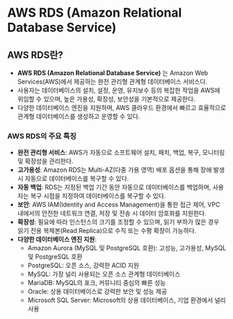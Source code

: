 # AWS RDS (Amazon Relational Database Service)

## AWS RDS란?
- **AWS RDS (Amazon Relational Database Service)** 는 Amazon Web Services(AWS)에서 제공하는 완전 관리형 관계형 데이터베이스 서비스다.
- 사용자는 데이터베이스의 설치, 설정, 운영, 유지보수 등의 복잡한 작업을 AWS에 위임할 수 있으며, 높은 가용성, 확장성, 보안성을 기본적으로 제공한다.
- 다양한 데이터베이스 엔진을 지원하며, AWS 클라우드 환경에서 빠르고 효율적으로 관계형 데이터베이스를 생성하고 운영할 수 있다.

### AWS RDS의 주요 특징
- **완전 관리형 서비스**: AWS가 자동으로 소프트웨어 설치, 패치, 백업, 복구, 모니터링 및 확장성을 관리한다.
- **고가용성**: Amazon RDS는 Multi-AZ(다중 가용 영역) 배포 옵션을 통해 장애 발생 시 자동으로 데이터베이스를 복구할 수 있다.
- **자동 백업**: RDS는 지정된 백업 기간 동안 자동으로 데이터베이스를 백업하며, 사용자는 복구 시점을 지정하여 데이터베이스를 복구할 수 있다.
- **보안**: AWS IAM(Identity and Access Management)을 통한 접근 제어, VPC 내에서의 안전한 네트워크 연결, 저장 및 전송 시 데이터 암호화를 지원한다.
- **확장성**: 필요에 따라 인스턴스의 크기를 조정할 수 있으며, 읽기 부하가 많은 경우 읽기 전용 복제본(Read Replica)으로 수직 또는 수평 확장이 가능하다.
- **다양한 데이터베이스 엔진 지원**:
  - Amazon Aurora (MySQL 및 PostgreSQL 호환): 고성능, 고가용성, MySQL 및 PostgreSQL 호환 
  - PostgreSQL: 오픈 소스, 강력한 ACID 지원
  - MySQL: 가장 널리 사용되는 오픈 소스 관계형 데이터베이스
  - MariaDB: MySQL의 포크, 커뮤니티 중심의 빠른 성능
  - Oracle: 상용 데이터베이스로 강력한 보안 및 성능 제공
  - Microsoft SQL Server: Microsoft의 상용 데이터베이스, 기업 환경에서 널리 사용
